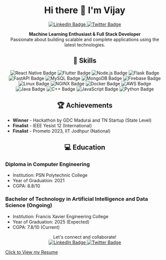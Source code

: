 <!-- Heading -->
<h1 align="center">Hi there 👋 I'm Vijay</h1>

<!-- Badges -->
<p align="center">
  <a href="https://www.linkedin.com/in/sucvijay/" target="_blank">
    <img src="https://img.shields.io/badge/LinkedIn-0077B5?style=for-the-badge&logo=linkedin&logoColor=white" alt="LinkedIn Badge"/>
  </a>
  <a href="https://twitter.com/sucvijay" target="_blank">
    <img src="https://img.shields.io/badge/Twitter-1DA1F2?style=for-the-badge&logo=twitter&logoColor=white" alt="Twitter Badge"/>
  </a>
</p>

<!-- Description -->
<p align="center">
  <b>Machine Learning Enthusiast & Full Stack Developer</b> <br>
  Passionate about building scalable and complete applications using the latest technologies.
</p>

<!-- Skills -->
<h2 align="center">🚀 Skills</h2>

<p align="center">
  <img src="https://img.shields.io/badge/React_Native-61DAFB?style=for-the-badge&logo=react&logoColor=white" alt="React Native Badge"/>
  <img src="https://img.shields.io/badge/Flutter-02569B?style=for-the-badge&logo=flutter&logoColor=white" alt="Flutter Badge"/>
  <img src="https://img.shields.io/badge/Node.js-339933?style=for-the-badge&logo=node.js&logoColor=white" alt="Node.js Badge"/>
  <img src="https://img.shields.io/badge/Flask-000000?style=for-the-badge&logo=flask&logoColor=white" alt="Flask Badge"/>
  <img src="https://img.shields.io/badge/FastAPI-009688?style=for-the-badge&logo=fastapi&logoColor=white" alt="FastAPI Badge"/>
  <img src="https://img.shields.io/badge/MySQL-4479A1?style=for-the-badge&logo=mysql&logoColor=white" alt="MySQL Badge"/>
  <img src="https://img.shields.io/badge/MongoDB-47A248?style=for-the-badge&logo=mongodb&logoColor=white" alt="MongoDB Badge"/>
  <img src="https://img.shields.io/badge/Firebase-FFCA28?style=for-the-badge&logo=firebase&logoColor=white" alt="Firebase Badge"/>
  <img src="https://img.shields.io/badge/Linux-FCC624?style=for-the-badge&logo=linux&logoColor=white" alt="Linux Badge"/>
  <img src="https://img.shields.io/badge/NGINX-009639?style=for-the-badge&logo=nginx&logoColor=white" alt="NGINX Badge"/>
  <img src="https://img.shields.io/badge/Docker-2496ED?style=for-the-badge&logo=docker&logoColor=white" alt="Docker Badge"/>
  <img src="https://img.shields.io/badge/AWS-232F3E?style=for-the-badge&logo=amazonaws&logoColor=white" alt="AWS Badge"/>
  <img src="https://img.shields.io/badge/Java-ED8B00?style=for-the-badge&logo=java&logoColor=white" alt="Java Badge"/>
  <img src="https://img.shields.io/badge/C++-00599C?style=for-the-badge&logo=cplusplus&logoColor=white" alt="C++ Badge"/>
  <img src="https://img.shields.io/badge/JavaScript-F7DF1E?style=for-the-badge&logo=javascript&logoColor=black" alt="JavaScript Badge"/>
  <img src="https://img.shields.io/badge/Python-3776AB?style=for-the-badge&logo=python&logoColor=white" alt="Python Badge"/>
</p>

<!-- Achievements -->
<h2 align="center">🏆 Achievements</h2>

- **Winner** - Hackathon by GDC Madurai and TN Startup (State Level)
- **Finalist** - IEEE Yesist 12 (International)
- **Finalist** - Prometo 2023, IIT Jodhpur (National)

<!-- Education -->
<h2 align="center">💻 Education</h2>

### Diploma in Computer Engineering
- Institution: PSN Polytechnic College
- Year of Graduation: 2021
- CGPA: 8.8/10

### Bachelor of Technology in Artificial Intelligence and Data Science (Ongoing)
- Institution: Francis Xavier Engineering College
- Year of Graduation: 2025 (Expected)
- CGPA: 7.8/10 (Current)

<!-- Footer -->
<p align="center">
  Let's connect and collaborate! <br>
  <a href="https://www.linkedin.com/in/sucvijay/" target="_blank">
    <img src="https://img.shields.io/badge/LinkedIn-0077B5?style=for-the-badge&logo=linkedin&logoColor=white" alt="LinkedIn Badge"/>
  </a>
  <a href="https://twitter.com/sucvijay" target="_blank">
    <img src="https://img.shields.io/badge/Twitter-1DA1F2?style=for-the-badge&logo=twitter&logoColor=white" alt="Twitter Badge"/>
  </a>

  <a href="/React and Flutter.pdf"> Click to View my Resume </a>
</p>